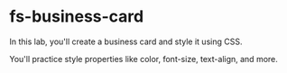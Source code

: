 # fs-business-card

In this lab, you'll create a business card and style it using CSS.

You'll practice style properties like color, font-size, text-align, and more.